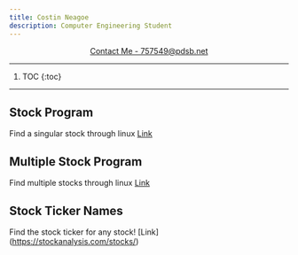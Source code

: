 ```yaml
---
title: Costin Neagoe
description: Computer Engineering Student
---
```


<p align="center">
    <a href="https://mail.google.com/mail/u/0/?fs=1&to=788513@pdsb.net&tf=cm">Contact Me - 757549@pdsb.net</a>
</p>

* * *

1. TOC
{:toc}

* * *

## Stock Program
Find a singular stock through linux
[Link](http://localhost:8888/notebooks/Untitled2.ipynb)

## Multiple Stock Program
Find multiple stocks through linux
[Link](http://localhost:8888/notebooks/workingstockwithmultiple.ipynb)

## Stock Ticker Names
Find the stock ticker for any stock! 
[Link] (https://stockanalysis.com/stocks/)
